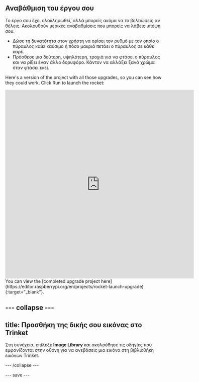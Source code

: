 ## Αναβάθμιση του έργου σου
Το έργο σου έχει ολοκληρωθεί, αλλά μπορείς ακόμα να το βελτιώσεις αν θέλεις. Ακολουθούν μερικές αναβαθμίσεις που μπορείς να λάβεις υπόψη σου:

 + Δώσε τη δυνατότητα στον χρήστη να ορίσει τον ρυθμό με τον οποίο ο πύραυλος καίει καύσιμο ή πόσο μακριά πετάει ο πύραυλος σε κάθε καρέ.
 + Πρόσθεσε μια δεύτερη, υψηλότερη, τροχιά για να φτάσει ο πύραυλος και να ρίξει έναν άλλο δορυφόρο. Κάντον να αλλάξει ξανά χρώμα όταν φτάσει εκεί.

Here's a version of the project with all those upgrades, so you can see how they could work. Click Run to launch the rocket:

<iframe src="https://editor.raspberrypi.org/en/embed/viewer/rocket-launch-upgrade" width="600" height="600" frameborder="0" marginwidth="0" marginheight="0" allowfullscreen>
</iframe> You can view the [completed upgrade project here](https://editor.raspberrypi.org/en/projects/rocket-launch-upgrade){:target="_blank"}.

--- collapse ---
---
title: Προσθήκη της δικής σου εικόνας στο Trinket
---

Στη συνέχεια, επίλεξε **Image Library** και ακολούθησε τις οδηγίες που εμφανίζονται στην οθόνη για να ανεβάσεις μια εικόνα στη βιβλιοθήκη εικόνων Trinket.

--- /collapse ---

--- save ---
